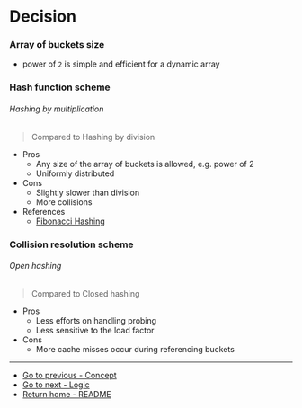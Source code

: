 # Decision

### Array of buckets size
- power of `2` is simple and efficient for a dynamic array

### Hash function scheme

###### Hashing by multiplication
> Compared to Hashing by division
- Pros
	- Any size of the array of buckets is allowed, e.g. power of 2
	- Uniformly distributed
- Cons
	- Slightly slower than division
	- More collisions
- References
	-  [Fibonacci Hashing](https://iq.opengenus.org/fibonacci-hashing/)

### Collision resolution scheme

###### Open hashing
> Compared to Closed hashing
- Pros
	- Less efforts on handling probing
	- Less sensitive to the load factor
- Cons
	- More cache misses occur during referencing buckets

----
- [Go to previous - Concept](./Concept.md)
- [Go to next - Logic](./Logic.md)
- [Return home - README](./README.md)
